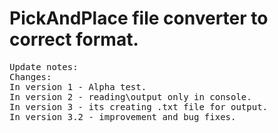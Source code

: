 # PickAndPlace file converter to correct format.
<pre>
Update notes:
Changes:
In version 1 - Alpha test.
In version 2 - reading\output only in console.
In version 3 - its creating .txt file for output.
In version 3.2 - improvement and bug fixes.
<pre>
